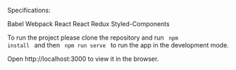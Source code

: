 Specifications:

Babel
Webpack
React
React Redux
Styled-Components


To run the project please clone the repository and run <code> npm install </code> and then <code> npm run serve </code> to run the app in the development mode.

Open http://localhost:3000 to view it in the browser.

